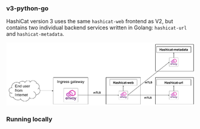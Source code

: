 ### v3-python-go
HashiCat version 3 uses the same `hashicat-web` frontend as V2, but contains two  individual backend services written in Golang: `hashicat-url` and `hashicat-metadata`.

![HashiCat](Hashicat-Day4.png)

### Running locally
